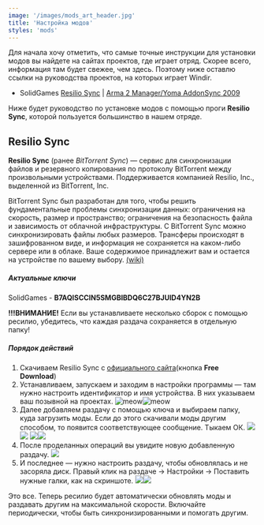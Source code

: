 ```yaml
---
image: '/images/mods_art_header.jpg'
title: 'Настройка модов'
styles: 'mods'
---
```

Для начала хочу отметить, что самые точные инструкции для установки модов вы найдете на сайтах проектов, где играет отряд. Скорее всего, информация там будет свежее, чем здесь. Поэтому ниже оставлю ссылки на руководства проектов, на которых играет Windir.

- SolidGames [Resilio Sync](https://solidgames.ru/guide/resilio) | [Arma 2 Manager/Yoma AddonSync 2009](https://solidgames.ru/viewtopic.php?f=11&t=22)

Ниже будет руководство по установке модов с помощью проги **Resilio Sync**, которой пользуется большинство в нашем отряде.

## Resilio Sync

**Resilio Sync** (ранее *BitTorrent Sync*) — сервис для синхронизации файлов и резервного копирования по протоколу BitTorrent между произвольными устройствами. 
Поддерживается компанией Resilio, Inc., выделенной из BitTorrent, Inc. 
        
BitTorrent Sync был разработан для того, чтобы решить фундаментальные проблемы синхронизации данных: ограничения на скорость, размер и пространство; ограничения на безопасность файла и зависимость от облачной инфраструктуры. С BitTorrent Sync можно синхронизировать файлы любых размеров. Трансферы происходят в зашифрованном виде, и информация не сохраняется на каком-либо сервере или в облаке. Ваше содержимое принадлежит вам и остается на устройстве по вашему выбору. [(wiki)](https://ru.wikipedia.org/wiki/Resilio_Sync)
        
    
##### Актуальные ключи

SolidGames - **B7AQISCCIN5SMGBIBDQ6C27BJUID4YN2B**
        
**!!!ВНИМАНИЕ!**
Если вы устанавливаете несколько сборок с помощью ресилио, 
убедитесь, что каждая раздача сохраняется в отдельную папку!

##### Порядок действий
1. Скачиваем Resilio Sync с [официального сайта](https://www.resilio.com/individuals/)\(кнопка **Free Download**\)            
1. Устанавливаем, запускаем и заходим в настройки программы — там нужно настроить идентификатор и имя устройства. В них указываем ваш позывной на проектах. 
![meow](/images/resilio_setts_id.png)![meow](/images/resilio_setts_name.png)
1. Далее добавляем раздачу с помощью ключа и выбираем папку, куда загрузить моды. 
Если до этого скачивали моды другим способом, то появится соответствующее сообщение. 
Тыкаем ОК.
![](/images/resilio_dir_selection.png)![](/images/resilio_overwrite.png)
![](/images/resilio_new_entry.png)![](/images/resilio_key_input.png)
1. После проделанных операций вы увидите новую добавленную раздачу.
![](/images/resilio_entry.png)
1. И последнее — нужно настроить раздачу, чтобы обновлялась и не засоряла диск. Правый клик на раздаче -> Настройки -> Поставить нужные галки, как на скриншоте.
![](/images/resilio_entry_setts.png)![](/images/resilio_entry_required.png)

Это все. Теперь ресилио будет автоматически обновлять моды и раздавать другим на максимальной скорости. Включайте периодически, чтобы быть синхронизированными и помогать другим.

